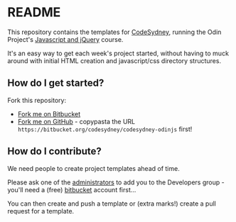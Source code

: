 # README #

This repository contains the templates for [CodeSydney](http://codesydney.com), running the Odin Project's [Javascript and jQuery](http://www.theodinproject.com/javascript-and-jquery) course.

It's an easy way to get each week's project started, without having to muck around with initial HTML creation and javascript/css directory structures.

## How do I get started? ##

Fork this repository:

* [Fork me on Bitbucket](https://bitbucket.org/codesydney/codesydney-odinjs-templates/fork)
* [Fork me on GitHub](https://porter.github.com/new) - copypasta the URL `https://bitbucket.org/codesydney/codesydney-odinjs` first!

## How do I contribute? ##

We need people to create project templates ahead of time.

Please ask one of the [administrators](https://bitbucket.org/account/notifications/send/?receiver=codesydney) to add you to the Developers group - you'll need a (free) [bitbucket](http://bitbucket.org) account first...

You can then create and push a template or (extra marks!) create a pull request for a template.